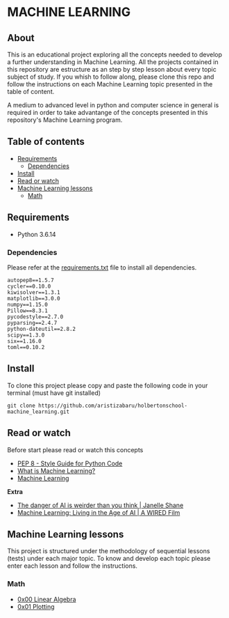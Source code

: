 # MACHINE LEARNING

## About

This is an educational project exploring all the concepts needed to develop a further understanding in Machine Learning. All the projects contained in this repository are estructure as an step by step lesson about every topic subject of study. If you whish to follow along, please clone this repo and follow the instructions on each Machine Learning topic presented in the table of content.

A medium to advanced level in python and computer science in general is required in order to take advantange of the concepts presented in this repository's Machine Learning program.

## Table of contents

- [Requirements](#requirements)
  - [Dependencies](#dependencies)
- [Install](#install)
- [Read or watch](#read-or-watch)
- [Machine Learning lessons](#machine-learning-lessons)
  - [Math](#math)

## Requirements

- Python 3.6.14

### Dependencies

Please refer at the [requirements.txt](requirements.txt) file to install all dependencies.

```
autopep8==1.5.7
cycler==0.10.0
kiwisolver==1.3.1
matplotlib==3.0.0
numpy==1.15.0
Pillow==8.3.1
pycodestyle==2.7.0
pyparsing==2.4.7
python-dateutil==2.8.2
scipy==1.3.0
six==1.16.0
toml==0.10.2
```

## Install

To clone this project please copy and paste the following code in your terminal (must have git installed)

```
git clone https://github.com/aristizabaru/holbertonschool-machine_learning.git
```

## Read or watch

Before start please read or watch this concepts

- [PEP 8 - Style Guide for Python Code](https://www.python.org/dev/peps/pep-0008/)
- [What is Machine Learning?](https://www.youtube.com/watch?v=9gGnTQTYNaE)
- [Machine Learning](https://www.ibm.com/cloud/learn/machine-learning)

**Extra**

- [The danger of AI is weirder than you think | Janelle Shane](https://www.youtube.com/watch?v=OhCzX0iLnOc)
- [Machine Learning: Living in the Age of AI | A WIRED Film](https://www.youtube.com/watch?v=ZJixNvx9BAca)

## Machine Learning lessons

This project is structured under the methodology of sequential lessons (tests) under each major topic. To know and develop each topic please enter each lesson and follow the instructions.

### Math

- [0x00 Linear Algebra](math/0x00-linear_algebra)
- [0x01 Plotting](math/0x01-plotting)
